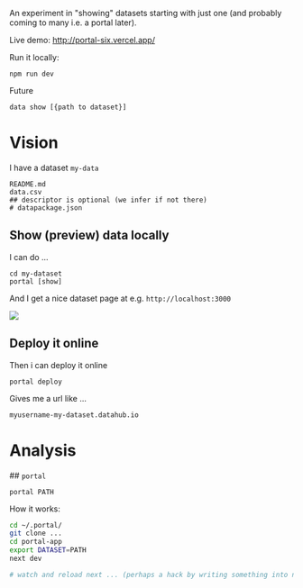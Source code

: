 An experiment in "showing" datasets starting with just one (and probably coming to many i.e. a portal later).

Live demo: http://portal-six.vercel.app/

Run it locally:

```
npm run dev
```

Future

```
data show [{path to dataset}]
```

# Vision

I have a dataset `my-data`

```bash=
README.md
data.csv
## descriptor is optional (we infer if not there) 
# datapackage.json
```

## Show (preview) data locally

I can do ...

```bash=
cd my-dataset
portal [show]
```

And I get a nice dataset page at e.g. `http://localhost:3000`

![](https://i.imgur.com/KSEtNF1.png)

## Deploy it online

Then i can deploy it online

```
portal deploy
```

Gives me a url like ...

```
myusername-my-dataset.datahub.io
```

# Analysis

## `portal`

```
portal PATH
```

How it works:

```bash
cd ~/.portal/
git clone ...
cd portal-app
export DATASET=PATH
next dev

# watch and reload next ... (perhaps a hack by writing something into next folder to trigger reload)
```

